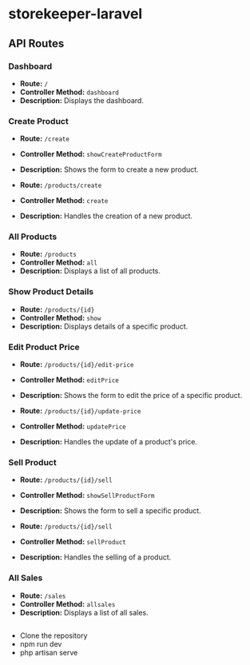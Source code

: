 # storekeeper-laravel



## API Routes

### Dashboard

- **Route:** `/`
- **Controller Method:** `dashboard`
- **Description:** Displays the dashboard.

### Create Product

- **Route:** `/create`
- **Controller Method:** `showCreateProductForm`
- **Description:** Shows the form to create a new product.

- **Route:** `/products/create`
- **Controller Method:** `create`
- **Description:** Handles the creation of a new product.

### All Products

- **Route:** `/products`
- **Controller Method:** `all`
- **Description:** Displays a list of all products.

### Show Product Details

- **Route:** `/products/{id}`
- **Controller Method:** `show`
- **Description:** Displays details of a specific product.

### Edit Product Price

- **Route:** `/products/{id}/edit-price`
- **Controller Method:** `editPrice`
- **Description:** Shows the form to edit the price of a specific product.

- **Route:** `/products/{id}/update-price`
- **Controller Method:** `updatePrice`
- **Description:** Handles the update of a product's price.

### Sell Product

- **Route:** `/products/{id}/sell`
- **Controller Method:** `showSellProductForm`
- **Description:** Shows the form to sell a specific product.

- **Route:** `/products/{id}/sell`
- **Controller Method:** `sellProduct`
- **Description:** Handles the selling of a product.

### All Sales

- **Route:** `/sales`
- **Controller Method:** `allsales`
- **Description:** Displays a list of all sales.

## 
- Clone the repository
- npm run dev
- php artisan serve




